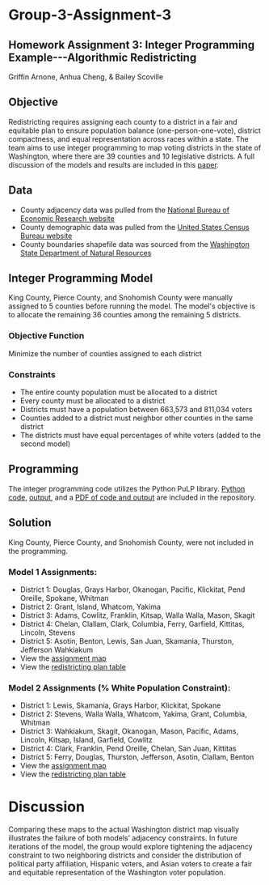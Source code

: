 # Group-3-Assignment-3
## Homework Assignment 3: Integer Programming Example---Algorithmic Redistricting
Griffin Arnone, Anhua Cheng, & Bailey Scoville
## Objective
Redistricting requires assigning each county to a district in a fair and equitable plan to ensure population balance (one-person-one-vote), district compactness, and equal representation across races within a state. The team aims to use integer programming to map voting districts in the state of Washington, where there are 39 counties and 10 legislative districts. A full discussion of the models and results are included in this [paper](https://github.com/bscov/Group-3-Assignment-3/blob/main/MSDS460_Group3_HomeworkAssignment3.pdf).
## Data
- County adjacency data was pulled from the [National Bureau of Economic Research website](https://www.nber.org/research/data/county-adjacency)
- County demographic data was pulled from the [United States Census Bureau website](https://www.census.gov/topics/population.html)
- County boundaries shapefile data was sourced from the [Washington State Department of Natural Resources](https://geo.wa.gov/datasets/12712f465fc44fb58328c6e0255ca27e/explore?location=47.250857%2C-120.817600%2C8.28)
## Integer Programming Model
King County, Pierce County, and Snohomish County were manually assigned to 5 counties before running the model. The model's objective is to allocate the remaining 36 counties among the remaining 5 districts.
### Objective Function
Minimize the number of counties assigned to each district
### Constraints
- The entire county population must be allocated to a district
- Every county must be allocated to a district
- Districts must have a population between 663,573 and 811,034 voters
- Counties added to a district must neighbor other counties in the same district
- The districts must have equal percentages of white voters (added to the second model)
## Programming
The integer programming code utilizes the Python PuLP library. [Python code](https://github.com/bscov/Group-3-Assignment-3/blob/main/Python_Code.txt), [output](https://github.com/bscov/Group-3-Assignment-3/blob/main/Python_Output.txt), and a [PDF of code and output](https://github.com/bscov/Group-3-Assignment-3/blob/main/Python_Output.pdf) are included in the repository.
## Solution
King County, Pierce County, and Snohomish County, were not included in the programming.
### Model 1 Assignments: 
- District 1: Douglas, Grays Harbor, Okanogan, Pacific, Klickitat, Pend Oreille, Spokane, Whitman
- District 2: Grant, Island, Whatcom, Yakima
- District 3: Adams, Cowlitz, Franklin, Kitsap, Walla Walla, Mason, Skagit
- District 4: Chelan, Clallam, Clark, Columbia, Ferry, Garfield, Kittitas, Lincoln, Stevens
- District 5: Asotin, Benton, Lewis, San Juan, Skamania, Thurston, Jefferson Wahkiakum
- View the [assignment map](https://github.com/bscov/Group-3-Assignment-3/blob/main/Maps/Model_1_Map.png)
- View the [redistricting plan table](https://github.com/bscov/Group-3-Assignment-3/blob/main/Model_1_RedistrictingPlan.png)
### Model 2 Assignments (% White Population Constraint): 
- District 1: Lewis, Skamania, Grays Harbor, Klickitat, Spokane
- District 2: Stevens, Walla Walla, Whatcom, Yakima, Grant, Columbia, Whitman
- District 3: Wahkiakum, Skagit, Okanogan, Mason, Pacific, Adams, Lincoln, Kitsap, Island, Garfield, Cowlitz
- District 4: Clark, Franklin, Pend Oreille, Chelan, San Juan, Kittitas
- District 5: Ferry, Douglas, Thurston, Jefferson, Asotin, Clallam, Benton
- View the [assignment map](https://github.com/bscov/Group-3-Assignment-3/blob/main/Model_2_Map.png)
- View the [redistricting plan table](https://github.com/bscov/Group-3-Assignment-3/blob/main/Maps/Model_2_RedistrictingPlan.png)
# Discussion
Comparing these maps to the actual Washington district map visually illustrates the failure of both models’ adjacency constraints. In future iterations of the model, the group would explore tightening the adjacency constraint to two neighboring districts and consider the distribution of political party affiliation, Hispanic voters, and Asian voters to create a fair and equitable representation of the Washington voter population.
